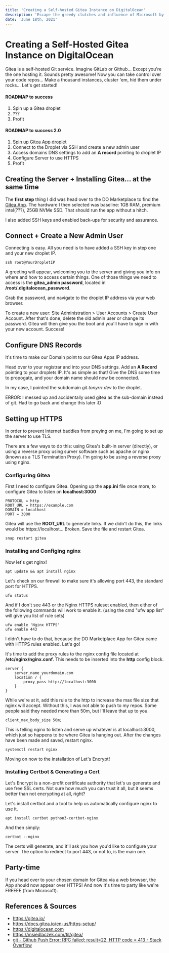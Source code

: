 ```yaml
---
title: 'Creating a Self-hosted Gitea Instance on DigitalOcean'
description: 'Escape the greedy clutches and influence of Microsoft by hosting your own git service and ditching Github!'
date: 'June 18th, 2021'
---
```


# Creating a Self-Hosted Gitea Instance on DigitalOcean

Gitea is a self-hosted Git service. Imagine GitLab or Github... Except you're the one hosting it. Sounds pretty awesome! Now you can take control over your code repos... Make a thousand instances, cluster 'em, hid them under rocks... Let's get started!

#### ROADMAP to success

1. Spin up a Gitea droplet
2. ???
3. Profit

#### ROADMAP to success 2.0

1. [Spin up Gitea App droplet](https://marketplace.digitalocean.com/apps/gitea)
2. Connect to the Droplet via SSH and create a new admin user
3. Access domains DNS settings to add an **A record** pointing to droplet IP
4. Configure Server to use HTTPS
5. Profit

## Creating the Server + Installing Gitea... at the same time

The **first step** thing I did was head over to the DO Marketplace to find the [Gitea App](https://marketplace.digitalocean.com/apps/gitea). The hardware I then selected was baseline: 1GB RAM, premium intel(???), 25GB NVMe SSD. That should run the app without a hitch.

I also added SSH keys and enabled back-ups for security and assurance.

## Connect + Create a New Admin User

Connecting is easy. All you need is to have added a SSH key in step one and your new droplet IP.

```shell
ssh root@YourDropletIP
```

A greeting will appear, welcoming you to the server and giving you info on where and how to access certain things. One of those things we need to access is the **gitea_admin password**, located in **/root/.digitalocean_password**.

Grab the password, and navigate to the droplet IP address via your web browser.

To create a new user: Site Administration > User Accounts > Create User Account. After that's done, delete the old admin user or change its password. Gitea will then give you the boot and you'll have to sign in with your new account. Success!

## Configure DNS Records

It's time to make our Domain point to our Gitea Apps IP address.

Head over to your registrar and into your DNS settings. Add an **A Record** pointing to your droplets IP. It's as simple as that! Give the DNS some time to propogate, and your domain name should now be connected.

In my case, I pointed the subdomain _git.tonyrrr.dev_ to the droplet.

ERROR: I messed up and accidentally used gitea as the sub-domain instead of git. Had to go back and change this later :D

## Setting up HTTPS

In order to prevent Internet baddies from preying on me, I'm going to set up the server to use TLS.

There are a few ways to do this: using Gitea's built-in server (directly), or using a reverse proxy using surver software such as apache or nginx (known as a TLS Termination Proxy). I'm going to be using a reverse proxy using nginx.

### Configuring Gitea

First I need to configure Gitea. Opening up the **app.ini** file once more, to configure Gitea to listen on **localhost:3000**

```shell
PROTOCOL = http
ROOT_URL = https://example.com
DOMAIN = localhost
PORT = 3000
```

Gitea will use the **ROOT_URL** to generate links. If we didn't do this, the links would be https://localhost... Broken. Save the file and restart Gitea.

```shell
snap restart gitea
```

### Installing and Configing nginx

Now let's get nginx!

```shell
apt update && apt install nginx
```

Let's check on our firewall to make sure it's allowing port 443, the standard port for HTTPS.

```shell
ufw status
```

And if I don't see 443 or the Nginx HTTPS ruleset enabled, then either of the following commands will work to enable it. (using the cmd "ufw app list" will give you list of rule sets)

```shell
ufw enable 'Nginx HTTPS'
ufw enable 443
```

I didn't have to do that, because the DO Marketplace App for Gitea came with HTTPS rules enabled. Let's go!

It's time to add the proxy rules to the nginx config file located at **/etc/nginx/nginx.conf**. This needs to be inserted into the **http** config block.

```shell
server {
	server_name yourdomain.com
	location / {
		proxy_pass http://localhost:3000
	}
}
```

While we're at it, add this rule to the http to increase the max file size that nginx will accept. Without this, I was not able to push to my repos. Some people said they needed more than 50m, but I'll leave that up to you.

```shell
client_max_body_size 50m;
```

This is telling nginx to listen and serve up whatever is at localhost:3000, which just so happens to be where Gitea is hanging out. After the changes have been made and saved, restart nginx.

```shell
systemctl restart nginx
```

Moving on now to the installation of Let's Encrypt!

### Installing Certbot & Generating a Cert

Let's Encrypt is a non-profit certificate authority that let's us generate and use free SSL certs. Not sure how much you can trust it all, but it seems better than not encrypting at all, right?

Let's install certbot and a tool to help us automatically configure nginx to use it.

```shell
apt install certbot python3-certbot-nginx
```

And then simply:

```shell
certbot --nginx
```

The certs will generate, and it'll ask you how you'd like to configure your server. The option to redirect to port 443, or not to, is the main one.

## Party-time

If you head over to your chosen domain for Gitea via a web browser, the App should now appear over HTTPS! And now it's time to party like we're FREEEE (from Microsoft).

## References & Sources

- https://gitea.io/
- https://docs.gitea.io/en-us/https-setup/
- https://digitalocean.com
- https://msiedlaczek.com/til/gitea/
- [git - Github Push Error: RPC failed; result=22, HTTP code = 413 - Stack Overflow](https://stackoverflow.com/questions/7489813/github-push-error-rpc-failed-result-22-http-code-413)
